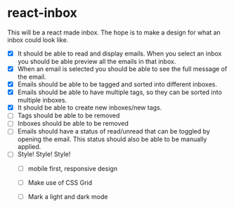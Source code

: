 # react-inbox
This will be a react made inbox. The hope is to make a design for what an inbox could look like. 

- [x] It should be able to read and display emails. When you select an inbox you should be able preview all the emails in that inbox. 
- [x] When an email is selected you should be able to see the full message of the email. 
- [x] Emails should be able to be tagged and sorted into different inboxes. 
- [x] Emails should be able to have multiple tags, so they can be sorted into multiple inboxes.
- [x] It should be able to create new inboxes/new tags.
- [ ] Tags should be able to be removed
- [ ] Inboxes should be able to be removed
- [ ] Emails should have a status of read/unread that can be toggled by opening the email. 
This status should also be able to be manually applied.
- [ ] Style! Style! Style!
    - [ ] mobile first, responsive design 
    - [ ] Make use of CSS Grid 
    - [ ] Mark a light and dark mode

